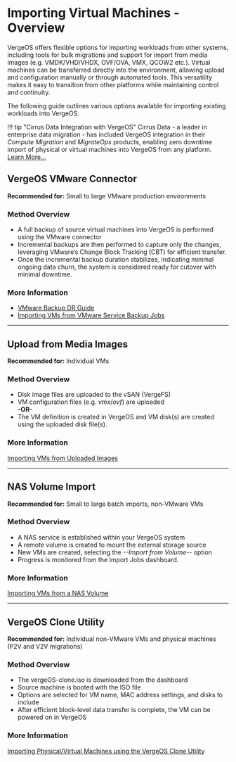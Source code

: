 # Importing Virtual Machines - Overview

VergeOS offers flexible options for importing workloads from other systems, including tools for bulk migrations and support for import from media images (e.g. VMDK/VHD/VHDX, OVF/OVA, VMX, QCOW2 etc.). Virtual machines can be transferred directly into the environment, allowing upload and configuration manually or through automated tools. This versatility makes it easy to transition from other platforms while maintaining control and continuity.

The following guide outlines various options available for importing existing workloads into VergeOS. 

!!! tip "Cirrus Data Integration with VergeOS"
     Cirrus Data - a leader in enterprise data migration - has included VergeOS integration in their *Compute Migration* and *MigrateOps* products, enabling zero downtime import of physical or virtual machines into VergeOS from any platform.  [Learn More…](/product-guide/tools-integrations/cirrus-data)


## VergeOS VMware Connector

**Recommended for:** Small to large VMware production environments

### Method Overview

* A full backup of source virtual machines into VergeOS is performed using the VMware connector  
* Incremental backups are then performed to capture only the changes, leveraging VMware’s Change Block Tracking (CBT) for efficient transfer.
* Once the incremental backup duration stabilizes, indicating minimal ongoing data churn, the system is considered ready for cutover with minimal downtime.

### More Information

* [VMware Backup DR Guide ](/knowledge-base/vmwarebackupdrguide)
* [Importing VMs from VMware Service Backup Jobs](/product-guide/virtual-machines/import-from-vmware)

---

## Upload from Media Images

**Recommended for:** Individual VMs

### Method Overview

* Disk image files are uploaded to the vSAN (VergeFS)
* VM configuration files (e.g. *vmx*/*ovf*) are uploaded   
**-OR-**
* The VM definition is created in VergeOS and VM disk(s) are created using the uploaded disk file(s).

### More Information

[Importing VMs from Uploaded Images](/product-guide/virtual-machines/import-from-upload)


---

## NAS Volume Import

**Recommended for:** Small to large batch imports, non-VMware VMs

### Method Overview
* A NAS service is established within your VergeOS system
* A remote volume is created to mount the external storage source
* New VMs are created, selecting the *--Import from Volume--* option
* Progress is monitored from the Import Jobs dashboard.


### More Information

[Importing VMs from a NAS Volume](/product-guide/virtual-machines/import-from-nas)

---

## VergeOS Clone Utility

**Recommended for:** Individual non-VMware VMs and physical machines (P2V and V2V migrations)  

### Method Overview
* The vergeOS-clone.iso is downloaded from the dashboard
* Source machine is booted with the ISO file
* Options are selected for VM name, MAC address settings, and disks to include
* After efficient block-level data transfer is complete, the VM can be powered on in VergeOS

### More Information

[Importing Physical/Virtual Machines using the VergeOS Clone Utility](/knowledge-base/importing-a-physicalvirtual-machine-into-vergeio)



